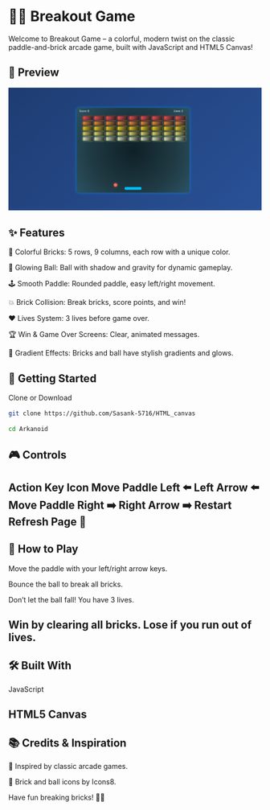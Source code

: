 # 🧱🎾 Breakout Game
Welcome to Breakout Game – a colorful, modern twist on the classic paddle-and-brick arcade game, built with JavaScript and HTML5 Canvas!

## 📸 Preview
![Breakout Game Screenshot](arkanoid.png)

## ✨ Features
🧱 Colorful Bricks: 5 rows, 9 columns, each row with a unique color.

🎾 Glowing Ball: Ball with shadow and gravity for dynamic gameplay.

🕹️ Smooth Paddle: Rounded paddle, easy left/right movement.

💥 Brick Collision: Break bricks, score points, and win!

❤️ Lives System: 3 lives before game over.

🏆 Win & Game Over Screens: Clear, animated messages.

🌈 Gradient Effects: Bricks and ball have stylish gradients and glows.

## 🚀 Getting Started
 Clone or Download
```bash
git clone https://github.com/Sasank-5716/HTML_canvas
```
```bash
cd Arkanoid
```

## 🎮 Controls
Action	Key	Icon
Move Paddle Left	⬅️ Left Arrow	:arrow_left:
Move Paddle Right	➡️ Right Arrow	:arrow_right:
Restart	Refresh Page	:arrows_counterclockwise:
---
## 📝 How to Play
Move the paddle with your left/right arrow keys.

Bounce the ball to break all bricks.

Don’t let the ball fall! You have 3 lives.

Win by clearing all bricks. Lose if you run out of lives.
---
## 🛠️ Built With
JavaScript

HTML5 Canvas
---

## 📚 Credits & Inspiration
🎨 Inspired by classic arcade games.

🧱 Brick and ball icons by Icons8.

Have fun breaking bricks! 🧱🎾